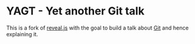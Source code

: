 # YAGT - Yet another Git talk

This is a fork of [reveal.js](https://github.com/hakimel/reveal.js)
with the goal to build a talk about [Git](http://www.git-scm.org/)
and hence explaining it.
